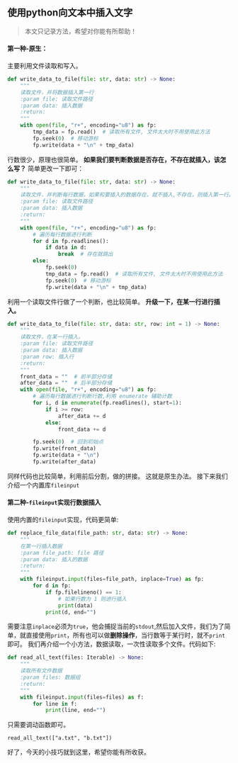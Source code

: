 ## 使用python向文本中插入文字
> 本文只记录方法，希望对你能有所帮助！

#### 第一种-原生：
主要利用文件读取和写入。
```python
def write_data_to_file(file: str, data: str) -> None:
    """
    读取文件，并将数据插入第一行
    :param file: 读取文件路径
    :param data: 插入数据
    :return:
    """
    with open(file, "r+", encoding="u8") as fp:
        tmp_data = fp.read()  # 读取所有文件, 文件太大时不用使用此方法
        fp.seek(0)  # 移动游标
        fp.write(data + "\n" + tmp_data)
```
行数很少，原理也很简单。
**如果我们要判断数据是否存在，不存在就插入，该怎么写？**
简单更改一下即可：
```python
def write_data_to_file(file: str, data: str) -> None:
    """
    读取文件，并判断每行数据，如果和要插入的数据存在，就不插入,不存在，则插入第一行。
    :param file: 读取文件路径
    :param data: 插入数据
    :return:
    """
    with open(file, "r+", encoding="u8") as fp:
        # 遍历每行数据进行判断
        for d in fp.readlines():
            if data in d:
                break  # 存在就跳出
        else:
            fp.seek(0)
            tmp_data = fp.read()  # 读取所有文件, 文件太大时不用使用此方法
            fp.seek(0)  # 移动游标
            fp.write(data + "\n" + tmp_data)
```
利用一个读取文件行做了一个判断，也比较简单。
**升级一下，在某一行进行插入。**
```python
def write_data_to_file(file: str, data: str, row: int = 1) -> None:
    """
    读取文件，在某一行插入。
    :param file: 读取文件路径
    :param data: 插入数据
    :param row: 插入行
    :return:
    """
    front_data = ""  # 前半部分存储
    after_data = ""  # 后半部分存储
    with open(file, "r+", encoding="u8") as fp:
        # 遍历每行数据进行判断行数,利用 enumerate 辅助计数
        for i, d in enumerate(fp.readlines(), start=1):
            if i >= row:
                after_data += d
            else:
                front_data += d

        fp.seek(0)  # 回到初始点
        fp.write(front_data)
        fp.write(data + "\n")
        fp.write(after_data)
```
同样代码也比较简单，利用前后分割，做的拼接。
这就是原生办法。
接下来我们介绍一个内置库`fileinput`
#### 第二种-`fileinput`实现行数据插入
使用内置的`fileinput`实现，代码更简单:
```python
def replace_file_data(file_path: str, data: str) -> None:
    """
    在第一行插入数据
    :param file_path: file 路径
    :param data: 插入的数据
    :return:
    """
    with fileinput.input(files=file_path, inplace=True) as fp:
        for d in fp:
            if fp.filelineno() == 1:
                # 如果行数为 1 则进行插入
                print(data)
            print(d, end="")
```

需要注意`inplace`必须为`true`，他会捕捉当前的`stdout`,然后加入文件，我们为了简单，就直接使用`print`，所有也可以做**删除操作**，当行数等于某行时，就不`print`即可。
我们再介绍一个小方法，数据读取，一次性读取多个文件。代码如下:
```python
def read_all_text(files: Iterable) -> None:
    """
    读取所有文件数据
    :param files: 数据组
    :return:
    """
    with fileinput.input(files=files) as f:
        for line in f:
            print(line, end="")
```
只需要调动函数即可。

`read_all_text(["a.txt", "b.txt"])`

好了，今天的小技巧就到这里，希望你能有所收获。
